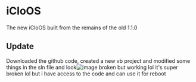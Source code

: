 # iCloOS
The new iCloOS built from the remains of the old 1.1.0
## Update
Downloaded the github code, created a new vb project and modified some things in the sln file and look![image](https://user-images.githubusercontent.com/59067041/227745933-90744fbf-9be8-4c7a-8a42-ae862c3cc6ea.png) broken but working lol
it's super broken lol but i have access to the code and can use it for reboot
